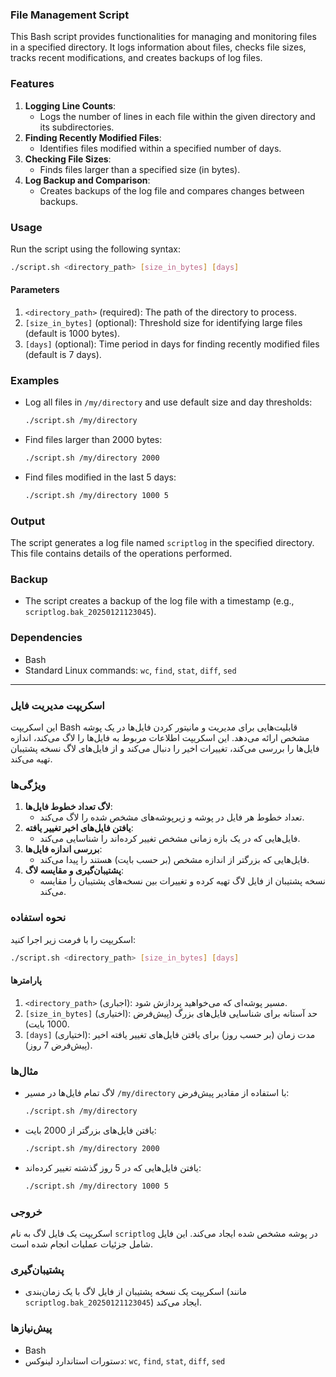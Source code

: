 ### File Management Script

This Bash script provides functionalities for managing and monitoring files in a specified directory. It logs information about files, checks file sizes, tracks recent modifications, and creates backups of log files.

### Features
1. **Logging Line Counts**:
   - Logs the number of lines in each file within the given directory and its subdirectories.
2. **Finding Recently Modified Files**:
   - Identifies files modified within a specified number of days.
3. **Checking File Sizes**:
   - Finds files larger than a specified size (in bytes).
4. **Log Backup and Comparison**:
   - Creates backups of the log file and compares changes between backups.

### Usage
Run the script using the following syntax:
```bash
./script.sh <directory_path> [size_in_bytes] [days]
```

#### Parameters
1. `<directory_path>` (required): The path of the directory to process.
2. `[size_in_bytes]` (optional): Threshold size for identifying large files (default is 1000 bytes).
3. `[days]` (optional): Time period in days for finding recently modified files (default is 7 days).

### Examples
- Log all files in `/my/directory` and use default size and day thresholds:
  ```bash
  ./script.sh /my/directory
  ```
- Find files larger than 2000 bytes:
  ```bash
  ./script.sh /my/directory 2000
  ```
- Find files modified in the last 5 days:
  ```bash
  ./script.sh /my/directory 1000 5
  ```

### Output
The script generates a log file named `scriptlog` in the specified directory. This file contains details of the operations performed.

### Backup
- The script creates a backup of the log file with a timestamp (e.g., `scriptlog.bak_20250121123045`).

### Dependencies
- Bash
- Standard Linux commands: `wc`, `find`, `stat`, `diff`, `sed`

---

### اسکریپت مدیریت فایل

این اسکریپت Bash قابلیت‌هایی برای مدیریت و مانیتور کردن فایل‌ها در یک پوشه مشخص ارائه می‌دهد. این اسکریپت اطلاعات مربوط به فایل‌ها را لاگ می‌کند، اندازه فایل‌ها را بررسی می‌کند، تغییرات اخیر را دنبال می‌کند و از فایل‌های لاگ نسخه پشتیبان تهیه می‌کند.

### ویژگی‌ها
1. **لاگ تعداد خطوط فایل‌ها**:
   - تعداد خطوط هر فایل در پوشه و زیرپوشه‌های مشخص شده را لاگ می‌کند.
2. **یافتن فایل‌های اخیر تغییر یافته**:
   - فایل‌هایی که در یک بازه زمانی مشخص تغییر کرده‌اند را شناسایی می‌کند.
3. **بررسی اندازه فایل‌ها**:
   - فایل‌هایی که بزرگتر از اندازه مشخص (بر حسب بایت) هستند را پیدا می‌کند.
4. **پشتیبان‌گیری و مقایسه لاگ**:
   - نسخه پشتیبان از فایل لاگ تهیه کرده و تغییرات بین نسخه‌های پشتیبان را مقایسه می‌کند.

### نحوه استفاده
اسکریپت را با فرمت زیر اجرا کنید:
```bash
./script.sh <directory_path> [size_in_bytes] [days]
```

#### پارامترها
1. `<directory_path>` (اجباری): مسیر پوشه‌ای که می‌خواهید پردازش شود.
2. `[size_in_bytes]` (اختیاری): حد آستانه برای شناسایی فایل‌های بزرگ (پیش‌فرض 1000 بایت).
3. `[days]` (اختیاری): مدت زمان (بر حسب روز) برای یافتن فایل‌های تغییر یافته اخیر (پیش‌فرض 7 روز).

### مثال‌ها
- لاگ تمام فایل‌ها در مسیر `/my/directory` با استفاده از مقادیر پیش‌فرض:
  ```bash
  ./script.sh /my/directory
  ```
- یافتن فایل‌های بزرگتر از 2000 بایت:
  ```bash
  ./script.sh /my/directory 2000
  ```
- یافتن فایل‌هایی که در 5 روز گذشته تغییر کرده‌اند:
  ```bash
  ./script.sh /my/directory 1000 5
  ```

### خروجی
اسکریپت یک فایل لاگ به نام `scriptlog` در پوشه مشخص شده ایجاد می‌کند. این فایل شامل جزئیات عملیات انجام شده است.

### پشتیبان‌گیری
- اسکریپت یک نسخه پشتیبان از فایل لاگ با یک زمان‌بندی (مانند `scriptlog.bak_20250121123045`) ایجاد می‌کند.

### پیش‌نیازها
- Bash
- دستورات استاندارد لینوکس: `wc`, `find`, `stat`, `diff`, `sed`


